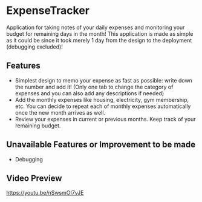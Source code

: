 # ExpenseTracker
Application for taking notes of your daily expenses and monitoring your budget for remaining days in the month! This application is made as simple as it could be since it took merely 1 day from the design to the deployment (debugging excluded)!

## Features
* Simplest design to memo your expense as fast as possible: write down the number and add it! (Only one tab to change the category of expenses and you can also add any descriptions if needed)
* Add the monthly expenses like housing, electricity, gym membership, etc. You can decide to repeat each of monthly expenses automatically once the new month arrives as well.
* Review your expenses in current or previous months. Keep track of your remaining budget.

## Unavailable Features or Improvement to be made
* Debugging

## Video Preview
https://youtu.be/nSwsmOI7vJE
